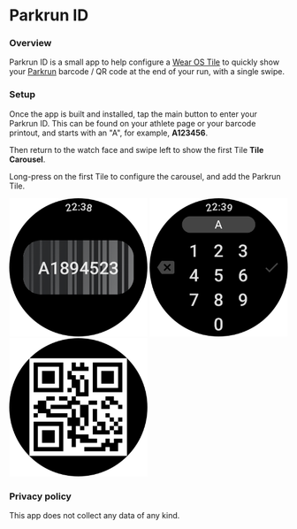 # Parkrun ID

### Overview

Parkrun ID is a small app to help configure a [Wear OS Tile][tiles] to quickly
show your [Parkrun][parkrun] barcode / QR code at the end of your run, with a
single swipe.

### Setup

Once the app is built and installed, tap the main button to enter your Parkrun
ID. This can be found on your athlete page or your barcode printout, and starts
with an "A", for example, **A123456**.

Then return to the watch face and swipe left to show the first Tile
**Tile Carousel**.

Long-press on the first Tile to configure the carousel, and add the Parkrun
Tile.

<img src="images/main.png" alt="Main screen" height="250" />
<img src="images/id-entry.png" alt="ID entry" height="250" />
<img src="images/tile.png" alt="Tuning" height="250" />

### Privacy policy

This app does not collect any data of any kind.

[tiles]: https://developer.android.com/codelabs/wear-tiles
[parkrun]: https://www.parkrun.org.uk/